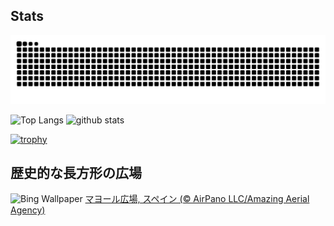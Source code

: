 ## Stats
<picture>
  <source media="(prefers-color-scheme: dark)" srcset="https://raw.githubusercontent.com/ba230t/ba230t/output/github-contribution-grid-snake-dark.svg">
  <source media="(prefers-color-scheme: light)" srcset="https://raw.githubusercontent.com/ba230t/ba230t/output/github-contribution-grid-snake.svg">
  <img alt="github contribution grid snake animation" src="https://raw.githubusercontent.com/ba230t/ba230t/output/github-contribution-grid-snake.svg">
</picture>

<p align="left">
  <img alt="Top Langs" height="150px" src="https://github-readme-stats.vercel.app/api/top-langs/?username=ba230t&layout=compact&theme=transparent" />
  <img alt="github stats" height="150px" src="https://github-readme-stats.vercel.app/api?username=ba230t&theme=transparent" />
</p>

[![trophy](https://github-profile-trophy.vercel.app/?username=ba230t&theme=transparent&column=7)](https://github.com/ryo-ma/github-profile-trophy)


<!-- Bing Wallpaper Start -->
## 歴史的な長方形の広場
![Bing Wallpaper](https://www.bing.com/th?id=OHR.PlazaMayor_JA-JP5661212297_1920x1080.jpg&rf=LaDigue_1920x1080.jpg&pid=hp)
[マヨール広場, スペイン (© AirPano LLC/Amazing Aerial Agency)](https://www.bing.com/search?q=%E3%83%9E%E3%83%A8%E3%83%BC%E3%83%AB%E5%BA%83%E5%A0%B4&form=hpcapt&filters=HpDate%3a%2220250828_1500%22)
<!-- Bing Wallpaper End -->
